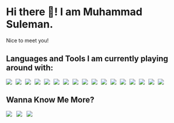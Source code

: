 # Hi there 👋! I am Muhammad Suleman.
Nice to meet you!

## Languages and Tools I am currently playing around with:
<p align="left" style="display: flex; flex-wrap: wrap; gap: 10px;"> <img src="https://img.shields.io/badge/HTML5-%23E34F26.svg?style=for-the-badge&logo=html5&logoColor=white"/> <img src="https://img.shields.io/badge/CSS3-%231572B6.svg?style=for-the-badge&logo=css3&logoColor=white"/> <img src="https://img.shields.io/badge/JavaScript-%23F7DF1E.svg?style=for-the-badge&logo=javascript&logoColor=black"/> <img src="https://img.shields.io/badge/TypeScript-%23007ACC.svg?style=for-the-badge&logo=typescript&logoColor=white"/> <img src="https://img.shields.io/badge/React-%2320232a.svg?style=for-the-badge&logo=react&logoColor=%2361DAFB"/> <img src="https://img.shields.io/badge/MUI-%230081CB.svg?style=for-the-badge&logo=mui&logoColor=white"/> <img src="https://img.shields.io/badge/TailwindCSS-%2338B2AC.svg?style=for-the-badge&logo=tailwind-css&logoColor=white"/> <img src="https://img.shields.io/badge/Bootstrap-%23563D7C.svg?style=for-the-badge&logo=bootstrap&logoColor=white"/> <img src="https://img.shields.io/badge/Firebase-%23039BE5.svg?style=for-the-badge&logo=firebase&logoColor=white"/> <img src="https://img.shields.io/badge/PostgreSQL-%23336791.svg?style=for-the-badge&logo=postgresql&logoColor=white"/> <img src="https://img.shields.io/badge/Prisma-%23000000.svg?style=for-the-badge&logo=prisma&logoColor=white"/> <img src="https://img.shields.io/badge/Express.js-%23000000.svg?style=for-the-badge&logo=express&logoColor=white"/> <img src="https://img.shields.io/badge/Node.js-%23339933.svg?style=for-the-badge&logo=node.js&logoColor=white"/> <img src="https://img.shields.io/badge/MongoDB-%2347A248.svg?style=for-the-badge&logo=mongodb&logoColor=white"/> <img src="https://img.shields.io/badge/Mongoose-%23880000.svg?style=for-the-badge&logoColor=white"/> <img src="https://img.shields.io/badge/Postman-%23FF6C37.svg?style=for-the-badge&logo=postman&logoColor=white"/> <img src="https://img.shields.io/badge/DevOps-%23007ACC.svg?style=for-the-badge&logo=devops&logoColor=white"/> </p>

## Wanna Know Me More?
<p align="left" style="display: flex; gap: 12px; flex-wrap: wrap; align-items: center;"> <a href="https://myportfoliowebsite10.netlify.app/" target="_blank" style="text-decoration: none;"> <img src="https://img.shields.io/badge/🌟 Visit My Portfolio-%23007ACC.svg?style=for-the-badge&logo=vercel&logoColor=white"/> </a> <a href="https://www.linkedin.com/in/muhammad-suleman-9aa056292/" target="_blank"> <img src="https://img.shields.io/badge/LinkedIn-%230077B5.svg?style=for-the-badge&logo=linkedin&logoColor=white"/> </a> <a href="mailto:tech4you330@gmail.com"> <img src="https://img.shields.io/badge/Gmail-D14836.svg?style=for-the-badge&logo=gmail&logoColor=white"/> </a> </p>
